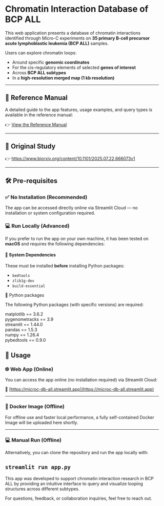 # Chromatin Interaction Database of BCP ALL

This web application presents a database of chromatin interactions identified through Micro-C experiments on **35 primary B-cell precursor acute lymphoblastic leukemia (BCP ALL)** samples.

Users can explore chromatin loops:
- Around specific **genomic coordinates**
- For the cis-regulatory elements of selected **genes of interest**
- Across **BCP ALL subtypes**
- In a **high-resolution merged map (1 kb resolution)**

---

## 📘 Reference Manual

A detailed guide to the app features, usage examples, and query types is available in the reference manual:

👉 [View the Reference Manual](https://lu.app.box.com/s/55ootvakcpdt0gzr6fytxl302acm44b0)

---

## 📄 Original Study


👉 https://www.biorxiv.org/content/10.1101/2025.07.22.666073v1

---

## 🛠️ Pre-requisites
### ✅ No Installation (Recommended)
The app can be accessed directly online via Streamlit Cloud — no installation or system configuration required.

### 💻 Run Locally (Advanced)

If you prefer to run the app on your own machine, it has been tested on **macOS** and requires the following dependencies:

#### 🔹 System Dependencies

These must be installed **before** installing Python packages:

- `bedtools`
- `zlib1g-dev`
- `build-essential`

🔹 Python packages

The following Python packages (with specific versions) are required:

matplotlib == 3.6.2  
pygenometracks == 3.9  
streamlit == 1.44.0  
pandas == 1.5.3  
numpy == 1.26.4  
pybedtools == 0.9.0  

## 🚀 Usage

### 🌐 Web App (Online)

You can access the app online (no installation required) via Streamlit Cloud:

🔗 [https://microc-db-all.streamlit.app](https://microc-db-all.streamlit.app)

---

### 🐳 Docker Image (Offline)

For offline use and faster local performance, a fully self-contained Docker Image will be uploaded here shortly.

---

### 💻 Manual Run (Offline)

Alternatively, you can clone the repository and run the app locally with:

```streamlit run app.py```
---




This app was developed to support chromatin interaction research in BCP ALL by providing an intuitive interface to query and visualize looping structures across different subtypes.

For questions, feedback, or collaboration inquiries, feel free to reach out.
